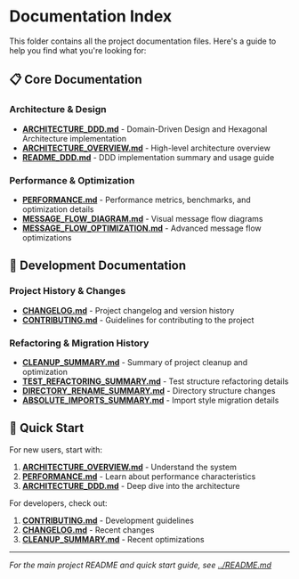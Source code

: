 # Documentation Index

This folder contains all the project documentation files. Here's a guide to help you find what you're looking for:

## 📋 **Core Documentation**

### **Architecture & Design**
- **[ARCHITECTURE_DDD.md](ARCHITECTURE_DDD.md)** - Domain-Driven Design and Hexagonal Architecture implementation
- **[ARCHITECTURE_OVERVIEW.md](ARCHITECTURE_OVERVIEW.md)** - High-level architecture overview
- **[README_DDD.md](README_DDD.md)** - DDD implementation summary and usage guide

### **Performance & Optimization**
- **[PERFORMANCE.md](PERFORMANCE.md)** - Performance metrics, benchmarks, and optimization details
- **[MESSAGE_FLOW_DIAGRAM.md](MESSAGE_FLOW_DIAGRAM.md)** - Visual message flow diagrams
- **[MESSAGE_FLOW_OPTIMIZATION.md](MESSAGE_FLOW_OPTIMIZATION.md)** - Advanced message flow optimizations

## 🔧 **Development Documentation**

### **Project History & Changes**
- **[CHANGELOG.md](CHANGELOG.md)** - Project changelog and version history
- **[CONTRIBUTING.md](CONTRIBUTING.md)** - Guidelines for contributing to the project

### **Refactoring & Migration History**
- **[CLEANUP_SUMMARY.md](CLEANUP_SUMMARY.md)** - Summary of project cleanup and optimization
- **[TEST_REFACTORING_SUMMARY.md](TEST_REFACTORING_SUMMARY.md)** - Test structure refactoring details
- **[DIRECTORY_RENAME_SUMMARY.md](DIRECTORY_RENAME_SUMMARY.md)** - Directory structure changes
- **[ABSOLUTE_IMPORTS_SUMMARY.md](ABSOLUTE_IMPORTS_SUMMARY.md)** - Import style migration details

## 🚀 **Quick Start**

For new users, start with:
1. **[ARCHITECTURE_OVERVIEW.md](ARCHITECTURE_OVERVIEW.md)** - Understand the system
2. **[PERFORMANCE.md](PERFORMANCE.md)** - Learn about performance characteristics
3. **[ARCHITECTURE_DDD.md](ARCHITECTURE_DDD.md)** - Deep dive into the architecture

For developers, check out:
1. **[CONTRIBUTING.md](CONTRIBUTING.md)** - Development guidelines
2. **[CHANGELOG.md](CHANGELOG.md)** - Recent changes
3. **[CLEANUP_SUMMARY.md](CLEANUP_SUMMARY.md)** - Recent optimizations

---

*For the main project README and quick start guide, see [../README.md](../README.md)*
